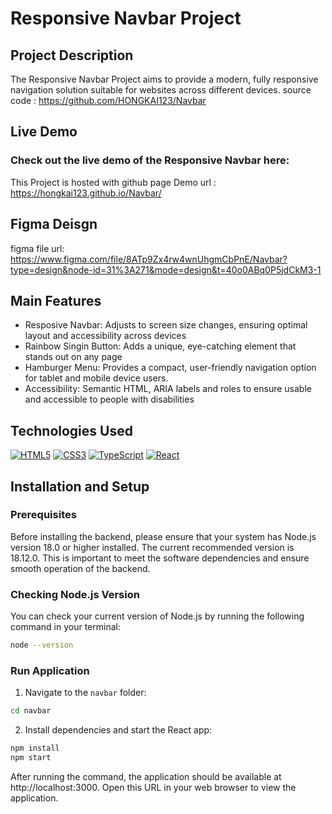 # Responsive Navbar Project

## Project Description

The Responsive Navbar Project aims to provide a modern, fully responsive navigation solution suitable for websites across different devices.
source code : https://github.com/HONGKAI123/Navbar

## Live Demo

### Check out the live demo of the Responsive Navbar here:

This Project is hosted with github page
Demo url : https://hongkai123.github.io/Navbar/

## Figma Deisgn

figma file url: https://www.figma.com/file/8ATp9Zx4rw4wnUhgmCbPnE/Navbar?type=design&node-id=31%3A271&mode=design&t=40o0ABq0P5jdCkM3-1

## Main Features

- Resposive Navbar: Adjusts to screen size changes, ensuring optimal layout and accessibility across devices
- Rainbow Singin Button: Adds a unique, eye-catching element that stands out on any page
- Hamburger Menu: Provides a compact, user-friendly navigation option for tablet and mobile device users.
- Accessibility: Semantic HTML, ARIA labels and roles to ensure usable and accessible to people with disabilities

## Technologies Used

[![HTML5](https://img.shields.io/badge/HTML5-E34F26?style=flat&logo=html5&logoColor=white)](https://developer.mozilla.org/en-US/docs/Web/Guide/HTML/HTML5)
[![CSS3](https://img.shields.io/badge/CSS3-1572B6?style=flat&logo=css3&logoColor=white)](https://developer.mozilla.org/en-US/docs/Web/CSS)
[![TypeScript](https://img.shields.io/badge/TypeScript-3178C6?style=flat&logo=typescript&logoColor=white)](https://www.typescriptlang.org/)
[![React](https://img.shields.io/badge/React-20232A?style=flat&logo=react&logoColor=61DAFB)](https://reactjs.org/)

## Installation and Setup

### Prerequisites

Before installing the backend, please ensure that your system has Node.js version 18.0 or higher installed. The current recommended version is 18.12.0. This is important to meet the software dependencies and ensure smooth operation of the backend.

### Checking Node.js Version

You can check your current version of Node.js by running the following command in your terminal:

```bash
node --version
```

### Run Application

1. Navigate to the `navbar` folder:

```bash
cd navbar
```

2. Install dependencies and start the React app:

```bash
npm install
npm start
```

After running the command, the application should be available at http://localhost:3000. Open this URL in your web browser to view the application.
